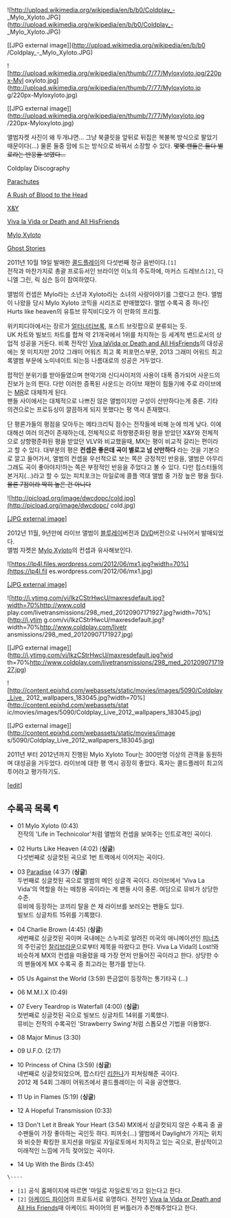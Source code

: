 ![http://upload.wikimedia.org/wikipedia/en/b/b0/Coldplay_-
_Mylo_Xyloto.JPG](http://upload.wikimedia.org/wikipedia/en/b/b0/Coldplay_-
_Mylo_Xyloto.JPG)

[[JPG external image]](http://upload.wikimedia.org/wikipedia/en/b/b0
/Coldplay_-_Mylo_Xyloto.JPG)

![http://upload.wikimedia.org/wikipedia/en/thumb/7/77/Myloxyloto.jpg/220px-Myl
oxyloto.jpg](http://upload.wikimedia.org/wikipedia/en/thumb/7/77/Myloxyloto.jp
g/220px-Myloxyloto.jpg)

[[JPG external
image]](http://upload.wikimedia.org/wikipedia/en/thumb/7/77/Myloxyloto.jpg
/220px-Myloxyloto.jpg)

앨범자켓 사진이 왜 두개냐면... 그냥 북클릿을 앞뒤로 뒤집은 복불복 방식으로 팔았기 때문이다(...) 물론 둘중 맘에 드는 방식으로 바꿔서
소장할 수 있다. <del>몇몇 팬들은 둘다 별로라는 반응을 보였다...</del>

Coldplay Discography

[Parachutes](Parachutes.md)

[A Rush of Blood to the Head](A%20Rush%20of%20Blood%20to%20the%20Head.md)

[X&Y](X%26Y.md)

[Viva la Vida or Death and All HisFriends](Viva%20la%20Vida%20or%20Death%20and%20All%20His%20Friends.md)

[Mylo Xyloto](Mylo%20Xyloto.md)

[Ghost Stories](Ghost%20Stories.md)

  
2011년 10월 19일 발매한
[콜드플레이](%EC%BD%9C%EB%93%9C%ED%94%8C%EB%A0%88%EC%9D%B4.md)의 다섯번째 정규
음반이다.`[1]`  
전작과 마찬가지로 총괄 프로듀서인 브라이언 이노의 주도하에, 마커스 드레브스`[2]`, 다니엘 그린, 릭 심슨 등이 참여하였다.

앨범의 컨셉은 Mylo라는 소년과 Xyloto라는 소녀의 사랑이야기를 그렸다고 한다. 앨범이 나왔을 당시 Mylo Xyloto 코믹을
시리즈로 판매했었다. 앨범 수록곡 중 하나인 Hurts like heaven의 유튜브 뮤직비디오가 이 만화의 프리퀄.

위키피디아에서는 장르가 [얼터너티브록](%EC%96%BC%ED%84%B0%EB%84%88%ED%8B%B0%EB%B8%8C%20%EB%A1%9D.md), 포스트 브릿팝으로
분류되는 듯.  
UK 차트와 빌보드 차트를 합쳐 약 21개국에서 1위를 차지하는 등 세계적 밴드로서의 상업적 성공을 거둔다. 비록 전작인 [Viva laVida or Death and All HisFriends](Viva%20la%20Vida%20or%20Death%20and%20All%20His%20Friends.md)의
대성공에는 못 미치지만 2012 그래미 어워즈 최고 록 퍼포먼스부문, 2013 그래미 어워드 최고록앨범 부문에 노미네이트 되는등 나름대로의
성공은 거두었다.

팝적인 분위기를 받아들였으며 현악기와 신디사이저의 사용이 대폭 증가되어 사운드의 진보가 눈의 띈다. 다만 이러한 증폭된 사운드는 라이브
재현이 힘들기에 주로 라이브에는 [MR](MR.md)로 대체하게 된다.  
팬들 사이에서는 대체적으로 나쁘진 않은 앨범이지만 구성이 산만하다는게 중론. 기타 의견으로는 프로듀싱이 깔끔하게 되지 못했다는 평 역시
존재했다.

단 평론가들의 평점을 모아두는 메타크리틱 점수는 전작들에 비해 눈에 띄게 낮다. 이에 대해선 여러 의견이 존재하는데, 전체적으로 하향평준화된
평을 받았던 X&Y와 전체적으로 상향평준화된 평을 받았던 VLV와 비교했을때, MX는 평이 비교적 갈리는 편이라고 할 수 있다. 대부분의
평은 **컨셉은 좋은데 곡이 별로고 넘 산만하다** 라는 것을 기본으로 깔고 들어가서, 앨범의 컨셉을 우선적으로 보는 쪽은 긍정적인 반응을,
앨범은 아무리 그래도 곡이 좋아야지!하는 쪽은 부정적인 반응을 주었다고 볼 수 있다. 다만 힙스터들의 본거지(...)라고 할 수 있는
피치포크는 마일로에 콜플 역대 앨범 중 가장 높은 평을 줬다.<del>물론 7점이라 딱히 높은 건 아니다</del>

![http://picload.org/image/dwcdopc/cold.jpg](http://picload.org/image/dwcdopc/
cold.jpg)

[[JPG external image]](http://picload.org/image/dwcdopc/cold.jpg)

2012년 11월, 9년만에 라이브 앨범이 [블루레이](%EB%B8%94%EB%A3%A8%EB%A0%88%EC%9D%B4.md)버전과
[DVD](DVD.md)버전으로 나뉘어서 발매되었다.  
앨범 자켓은 [Mylo Xyloto](Mylo%20Xyloto.md)의 컨셉과 유사해보인다.

![https://lp4l.files.wordpress.com/2012/06/mx1.jpg?width=70%](https://lp4l.fil
es.wordpress.com/2012/06/mx1.jpg)

[[JPG external image]](https://lp4l.files.wordpress.com/2012/06/mx1.jpg)

![http://i.ytimg.com/vi/lkzCStrHwcU/maxresdefault.jpg?width=70%http://www.cold
play.com/livetransmissions/298_med_20120907171927.jpg?width=70%](http://i.ytim
g.com/vi/lkzCStrHwcU/maxresdefault.jpg?width=70%http://www.coldplay.com/livetr
ansmissions/298_med_20120907171927.jpg)

[[JPG external image]](http://i.ytimg.com/vi/lkzCStrHwcU/maxresdefault.jpg?wid
th=70%http://www.coldplay.com/livetransmissions/298_med_20120907171927.jpg)

![http://content.epixhd.com/webassets/static/movies/images/5090/Coldplay_Live_
2012_wallpapers_183045.jpg?width=70%](http://content.epixhd.com/webassets/stat
ic/movies/images/5090/Coldplay_Live_2012_wallpapers_183045.jpg)

[[JPG external image]](http://content.epixhd.com/webassets/static/movies/image
s/5090/Coldplay_Live_2012_wallpapers_183045.jpg)

2011년 부터 2012년까지 진행된 Mylo Xyloto Tour는 300만명 이상의 관객을 동원하며 대성공을 거두었다. 라이브에 대한 평
역시 굉장히 좋았다. 혹자는 콜드플레이 최고의 투어라고 평가하기도.

[[edit](http://rigvedawiki.net/r1/wiki.php/Mylo%20Xyloto?action=edit&section=1
)]

## 수록곡 목록 ¶

  * 01 Mylo Xyloto (0:43)  
전작의 'Life in Technicolor'처럼 앨범의 컨셉을 보여주는 인트로격인 곡이다.

  * 02 Hurts Like Heaven (4:02) (**싱글**)  
다섯번째로 싱글컷된 곡으로 1번 트랙에서 이어지는 곡이다.

  * 03 [Paradise](%ED%8C%8C%EB%9D%BC%EB%8B%A4%EC%9D%B4%EC%8A%A4.md) (4:37) (**싱글**)  
두번째로 싱글컷된 곡으로 앨범의 메인 싱글격 곡이다. 라이브에서 'Viva La Vida'의 역할을 하는 떼창용 곡이라는 게 팬들 사이
중론. 여담으로 뮤비가 상당한 수준.  
뮤비에 등장하는 코끼리 탈을 쓴 채 라이브를 보러오는 팬들도 있다.  
빌보드 싱글차트 15위를 기록했다.

  * 04 Charlie Brown (4:45) (**싱글**)  
세번째로 싱글컷된 곡이며 국내에는 스누피로 알려진 미국의 애니메이션인
[피너츠](%ED%94%BC%EB%84%88%EC%B8%A0.md)의 주인공인 [찰리브라운](%EC%B0%B0%EB%A6%AC%20%EB%B8%8C%EB%9D%BC%EC%9A%B4.md)으로부터 제목을 따왔다고 한다.
Viva La Vida의 Lost!와 비슷하게 MX의 컨셉을 떠올렸을 때 가장 먼저 만들어진 곡이라고 한다. 상당한 수의 팬들에게 MX
수록곡 중 최고라는 평가를 받는다.

  * 05 Us Against the World (3:59)
뜬금없이 등장하는 통기타곡 (...)  

  * 06 M.M.I.X (0:49)
  * 07 Every Teardrop is Waterfall (4:00) (**싱글**)  
첫번째로 싱글컷된 곡으로 빌보드 싱글차트 14위를 기록했다.  
뮤비는 전작의 수록곡인 'Strawberry Swing'처럼 스톱모션 기법을 이용했다.

  * 08 Major Minus (3:30)
  * 09 U.F.O. (2:17)
  * 10 Princess of China (3:59) (**싱글**)  
네번째로 싱글컷되었으며, 팝스타인 [리한나](%EB%A6%AC%ED%95%9C%EB%82%98.md)가 피쳐링해준 곡이다.  
2012 제 54회 그래미 어워즈에서 콜드플레이는 이 곡을 공연했다.

  * 11 Up in Flames (5:19) (**싱글**)
  * 12 A Hopeful Transmission (0:33)
  * 13 Don't Let it Break Your Heart (3:54)
MX에서 싱글컷되지 않은 수록곡 중 골수팬들이 가장 좋아하는 곡인듯 하다. 피꺼솟(...) 앨범에서 Daylight가 가지는 위치와 비슷한
롹킹한 포지션을 마일로 자일로토에서 차지하고 있는 곡으로, 환상적이고 미래적인 느낌에 가득 젖어있는 곡이다.  

  * 14 Up With the Birds (3:45)

`\----`

  * `[1]` 공식 홈페이지에 따르면 '마일로 자일로토'라고 읽는다고 한다.
  * `[2]` [아케이드 파이어](%EC%95%84%EC%BC%80%EC%9D%B4%EB%93%9C%20%ED%8C%8C%EC%9D%B4%EC%96%B4.md)의 프로듀서로 유명하다. 전작인 [Viva la Vida or Death and All His Friends](Viva%20la%20Vida%20or%20Death%20and%20All%20His%20Friends.md)때 아케이드 파이어의 윈 버틀러가 추천해주었다고 한다.

